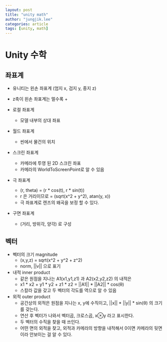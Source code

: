 ```yaml
---
layout: post
title: "unity math"
author: "jungjik.lee"
categories: article
tags: [unity, math]
---
```


# Unity 수학
## 좌표계
- 유니티는 왼손 좌표계 (엄지 x, 검지 y, 중지 z)
- z축이 왼손 좌표계는 멀수록 +
- 로컬 좌표계
  - 모델 내부의 상대 좌표
- 월드 좌표계
  - 씬에서 물건의 위치
- 스크린 좌표계
  - 카메라에 투영 된 2D 스크린 좌표
  - 카메라의 WorldToScreenPoint로 알 수 있음
- 극 좌표계
  - (r, theta) = (r * cos(t), r * sin(t))
  - r 은 거리이므로 = (sqrt(x^2 + y^2), atan(y, x))
  - 극 좌표계로 렌즈의 왜곡을 보정 할 수 있다.

- 구면 좌표계
  - (거리, 방위각, 양각) 로 구성

## 벡터
 - 벡터의 크기 magnitude
   - (x,y,z) = sqrt(x^2 + y^2 + z^2)
   - norm, \|\|v\|\| 으로 표기
 - 내적 inner product
   - 같은 원점을 지나는 A1(x1,y1,z1) 과 A2(x2,y2,z2) 의 내적은
   - x1 * x2 + y1 * y2 + z1 * z2 = \|\|A1\|\| * \|\|A2\|\| * cos(θ)
   - 스칼라 값을 갖고 두 벡터의 각도를 역으로 알 수 있음
 - 외적 outer product
   - 공간상의 외적은 원점을 지나는 x, y에 수직이고, \|\|x\|\| * \|\|y\|\| * sin(θ) 의 크기를 갖는다.
   - 연산 후 벡터가 나와서 벡터곱, 크로스곱, x⊗y 라고 표시한다.
   - 두 벡터의 수직을 찾을 때 쓰인다.
   - 어떤 면의 외적을 찾고, 외적과 카메라의 방향을 내적해서 0이면 카메라의 뒷면이라 안보이는 걸 알 수 있다.

